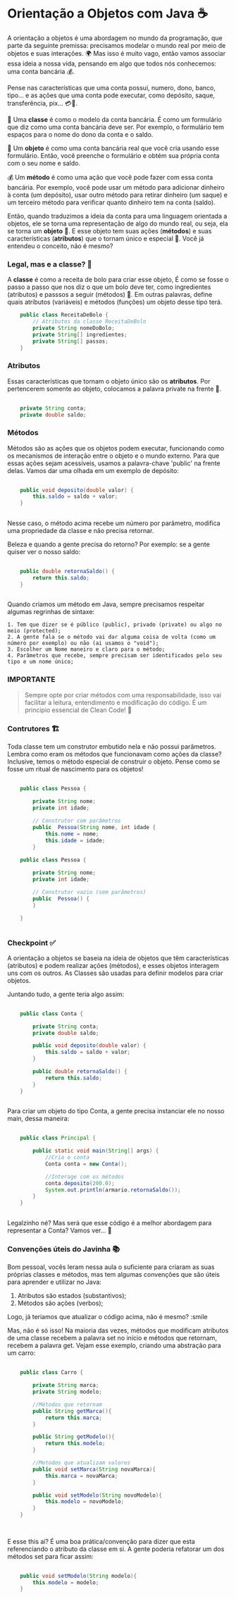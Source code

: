 # Orientação a Objetos com Java ☕

A orientação a objetos é uma abordagem no mundo da programação, que parte da seguinte premissa: precisamos modelar o mundo real por meio de objetos e suas interações. 🌍
Mas isso é muito vago, então vamos associar essa ideia a nossa vida, pensando em algo que todos nós conhecemos: uma conta bancária 💰.

Pense nas características que uma conta possui, numero, dono, banco, tipo... e as ações que uma conta pode executar, como depósito, saque, transferência, pix... 💳💸.

🏦 Uma **classe** é como o modelo da conta bancária. É como um formulário que diz como uma conta bancária deve ser. Por exemplo, o formulário tem espaços para o nome do dono da conta e o saldo.

💼 Um **objeto** é como uma conta bancária real que você cria usando esse formulário. Então, você preenche o formulário e obtém sua própria conta com o seu nome e saldo.

💰 Um **método** é como uma ação que você pode fazer com essa conta bancária. Por exemplo, você pode usar um método para adicionar dinheiro à conta (um depósito), usar outro método para retirar dinheiro (um saque) e um terceiro método para verificar quanto dinheiro tem na conta (saldo).

Então, quando traduzimos a ideia da conta para uma linguagem orientada a objetos, ele se torna uma representação de algo do mundo real, ou seja, ela se torna um **objeto** 🧐. E esse objeto tem suas ações (**métodos**) e suas características (**atributos**) que o tornam único e especial 🌟.
Você já entendeu o conceito, não é mesmo?

### Legal, mas e a classe? 🤔

A **classe** é como a receita de bolo para criar esse objeto, É como se fosse o passo a passo que nos diz o que um bolo deve ter, como ingredientes (atributos) e passsos a seguir (métodos) 🍰. Em outras palavras, define quais atributos (variáveis) e métodos (funções) um objeto desse tipo terá.

```java
    public class ReceitaDeBolo {
        // Atributos da classe ReceitaDeBolo
        private String nomeDoBolo;
        private String[] ingredientes;
        private String[] passos;
    }

```

### Atributos

Essas características que tornam o objeto único são os **atributos**. Por pertencerem somente ao objeto, colocamos a palavra private na frente 🔐.

```java
    
    private String conta;
    private double saldo;

```

### Métodos

Métodos são as ações que os objetos podem executar, funcionando como os mecanismos de interação entre o objeto e o mundo externo. Para que essas ações sejam acessíveis, usamos a palavra-chave 'public' na frente delas. Vamos dar uma olhada em um exemplo de depósito:

```java
   
    public void deposito(double valor) {
        this.saldo = saldo + valor;
    }            
    
```
Nesse caso, o método acima recebe um número por parâmetro, modifica uma propriedade da classe e não precisa retornar.

Beleza e quando a gente precisa do retorno? Por exemplo: se a gente quiser ver o nosso saldo:

```java
   
    public double retornaSaldo() {
        return this.saldo;
    }            
    
```

Quando criamos um método em Java, sempre precisamos respeitar algumas regrinhas de sintaxe:

    1. Tem que dizer se é público (public), privado (private) ou algo no meio (protected);
    2. A gente fala se o método vai dar alguma coisa de volta (como um número por exemplo) ou não (ai usamos o "void");
    3. Escolher um Nome maneiro e claro para o método;
    4. Parâmetros que recebe, sempre precisam ser identificados pelo seu tipo e um nome único;

### IMPORTANTE
> Sempre opte por criar métodos com uma responsabilidade, isso vai facilitar a leitura, entendimento e modificação do código. É um principio essencial de Clean Code! 🧹

### Contrutores 🏗️
Toda classe tem um construtor embutido nela e não possui parâmetros. Lembra como eram os métodos que funcionavam como ações da classe? Inclusive, temos o método especial de construir o objeto. Pense como se fosse um ritual de nascimento para os objetos!

```java
   
    public class Pessoa {

        private String nome;
        private int idade;
        
        // Construtor com parâmetros
        public  Pessoa(String nome, int idade {
            this.nome = nome;
            this.idade = idade;
        }

    public class Pessoa {

        private String nome;
        private int idade;
        
        // Construtor vazio (sem parâmetros)
        public  Pessoa() {
        }

    }           
    
```

### Checkpoint ✅

A orientação a objetos se baseia na ideia de objetos que têm características (atributos) e podem realizar ações (métodos), e esses objetos interagem uns com os outros. 
As Classes são usadas para definir modelos para criar objetos.

Juntando tudo, a gente teria algo assim:

```java
   
    public class Conta {

        private String conta;
        private double saldo;

        public void deposito(double valor) {
            this.saldo = saldo + valor;
        }

        public double retornaSaldo() {
            return this.saldo;
        } 
    }           
    
```

Para criar um objeto do tipo Conta, a gente precisa instanciar ele no nosso main, dessa maneira:

```java
   
    public class Principal {

        public static void main(String[] args) {
            //Cria o conta
            Conta conta = new Conta();

            //Interage com os métodos
            conta.deposito(200.0);
            System.out.println(armario.retornaSaldo());
        }
    }           
    
```

Legalzinho né? Mas será que esse código é a melhor abordagem para representar a Conta? Vamos ver... 🤔

### Convenções úteis do Javinha 📚

Bom pessoal, vocês leram nessa aula o suficiente para criaram as suas próprias classes e métodos, mas tem algumas convenções que são úteis para aprender e utilizar no Java:

 1. Atributos são estados (substantivos);
 2. Métodos são ações (verbos);

Logo, já teriamos que atualizar o código acima, não é mesmo? :smile

Mas, não é só isso! Na maioria das vezes, métodos que modificam atributos de uma classe recebem a palavra set no início e métodos que retornam, recebem a palavra get.
Vejam esse exemplo, criando uma abstração para um carro:

```java
   
    public class Carro {

        private String marca;
        private String modelo;

        //Métodos que retornam
        public String getMarca(){
            return this.marca;
        }

        public String getModelo(){
            return this.modelo;
        }

        //Metodos que atualizam valores
        public void setMarca(String novaMarca){
            this.marca = novaMarca;
        }

        public void setModelo(String novoModelo){
            this.modelo = novoModelo;
        }
    }
           
    
```

E esse this aí? É uma boa prática/convenção para dizer que esta referenciando o atributo da classe em si. A gente poderia refatorar um dos métodos set para ficar assim:

```java
   
    public void setModelo(String modelo){
        this.modelo = modelo;
    }
```           

    
